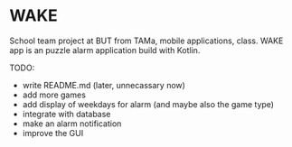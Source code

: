 # WAKE

School team project at BUT from TAMa, mobile applications, class. WAKE app is an puzzle alarm application build with Kotlin.

TODO:
- write README.md (later, unnecassary now)
- add more games
- add display of weekdays for alarm (and maybe also the game type)
- integrate with database
- make an alarm notification
- improve the GUI
